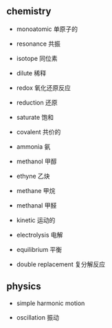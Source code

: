 ## chemistry

+ monoatomic 单原子的

+ resonance 共振

+ isotope 同位素

+ dilute 稀释

+ redox 氧化还原反应

+ reduction 还原

+ saturate 饱和

+ covalent 共价的

+ ammonia 氨

+ methanol 甲醇

+ ethyne 乙炔

+ methane 甲烷

+ methanal 甲醛

+ kinetic 运动的

+ electrolysis 电解

+  equilibrium 平衡

+ double replacement 复分解反应

## physics

+ simple harmonic motion

+ oscillation 振动


